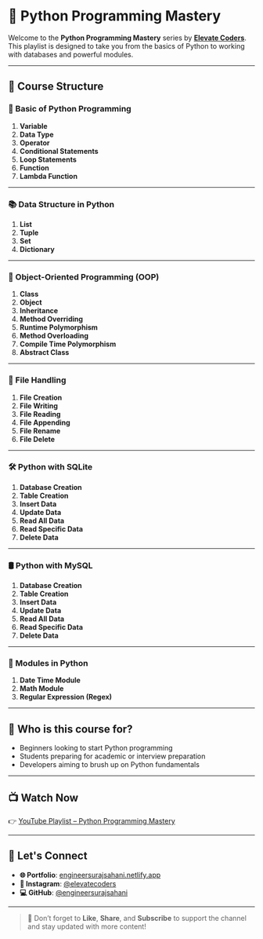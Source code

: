 # 🐍 Python Programming Mastery

Welcome to the **Python Programming Mastery** series by **[Elevate Coders](https://www.youtube.com/@elevatecoders)**. This playlist is designed to take you from the basics of Python to working with databases and powerful modules.

---

## 📌 Course Structure

### 🔰 Basic of Python Programming
1. **Variable**
2. **Data Type**
3. **Operator**
4. **Conditional Statements**
5. **Loop Statements**
6. **Function**
7. **Lambda Function**

---

### 📚 Data Structure in Python
1. **List**
2. **Tuple**
3. **Set**
4. **Dictionary**

---

### 🧱 Object-Oriented Programming (OOP)
1. **Class**
2. **Object**
3. **Inheritance**
4. **Method Overriding**
5. **Runtime Polymorphism**
6. **Method Overloading**
7. **Compile Time Polymorphism**
8. **Abstract Class**

---

### 📁 File Handling
1. **File Creation**
2. **File Writing**
3. **File Reading**
4. **File Appending**
5. **File Rename**
6. **File Delete**

---

### 🛠 Python with SQLite
1. **Database Creation**
2. **Table Creation**
3. **Insert Data**
4. **Update Data**
5. **Read All Data**
6. **Read Specific Data**
7. **Delete Data**

---

### 🛢 Python with MySQL
1. **Database Creation**
2. **Table Creation**
3. **Insert Data**
4. **Update Data**
5. **Read All Data**
6. **Read Specific Data**
7. **Delete Data**

---

### 🧩 Modules in Python
1. **Date Time Module**
2. **Math Module**
3. **Regular Expression (Regex)**

---

## 🚀 Who is this course for?
- Beginners looking to start Python programming
- Students preparing for academic or interview preparation
- Developers aiming to brush up on Python fundamentals

---

## 📺 Watch Now

👉 [YouTube Playlist – Python Programming Mastery](https://www.youtube.com/@elevatecoders)

---

## 🙌 Let's Connect

- **🌐 Portfolio**: [engineersurajsahani.netlify.app](https://engineersurajsahani.netlify.app/)
- **📸 Instagram**: [@elevatecoders](https://instagram.com/elevatecoders)
- **💻 GitHub**: [@engineersurajsahani](https://github.com/engineersurajsahani)

---

> 🔔 Don’t forget to **Like**, **Share**, and **Subscribe** to support the channel and stay updated with more content!
